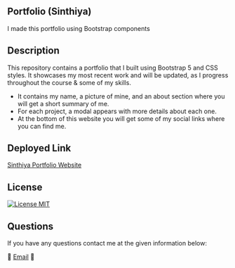 ## Portfolio (Sinthiya)

I made this portfolio using Bootstrap components

## Description

This repository contains a portfolio that I built using Bootstrap 5 and CSS styles. It showcases my most recent work and will be updated, as I progress throughout the course & some of my skills.

- It contains my name, a picture of mine, and an about section where you will get a short summary of me.
- For each project, a modal appears with more details about each one.
- At the bottom of this website you will get some of my social links where you can find me.

## Deployed Link
<a href="https://sinthiya1.github.io/Sinthiya-Portfolio/">Sinthiya Portfolio Website</a>


## License

[![License MIT](https://img.shields.io/badge/License-MIT-yellow.svg)](https://opensource.org/licenses/MIT)

## Questions

If you have any questions contact me at the given information below:

💌 [Email](mailto:sinthiya.islamjuly35@gmail.com) 💌
